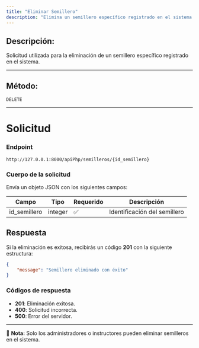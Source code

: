```yaml
---
title: "Eliminar Semillero"
description: "Elimina un semillero específico registrado en el sistema."
---
```


## Descripción:
Solicitud utilizada para la eliminación de un semillero específico registrado en el sistema.

---

## Método: 
```
DELETE
```
---

# **Solicitud**

### **Endpoint**
```
http://127.0.0.1:8000/apiPhp/semilleros/{id_semillero}
```

### **Cuerpo de la solicitud**
Envía un objeto JSON con los siguientes campos:

| Campo        | Tipo   | Requerido | Descripción                      |
|-------------|--------|-----------|----------------------------------|
| id_semillero | integer | ✅       | Identificación del semillero     |

## **Respuesta**

Si la eliminación es exitosa, recibirás un código **201** con la siguiente estructura:

```json
{
    "message": "Semillero eliminado con éxito"
}
```

### **Códigos de respuesta**
- **201**: Eliminación exitosa.
- **400**: Solicitud incorrecta.
- **500**: Error del servidor.

---

📄 **Nota:** Solo los administradores o instructores pueden eliminar semilleros en el sistema.

